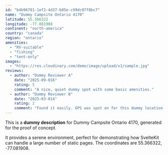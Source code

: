 ```yaml
---
id: "b4b96781-1ef2-4d37-b05e-c99dc07f8bc7"
name: "Dummy Campsite Ontario 4170"
latitude: 55.366322
longitude: -77.081908
continent: "north-america"
country: "canada"
region: "ontario"
amenities:
  - "RV-suitable"
  - "fishing"
  - "tent-only"
images:
  - "https://res.cloudinary.com/demo/image/upload/v1/sample.jpg"
reviews:
  - author: "Dummy Reviewer A"
    date: "2025-09-016"
    rating: 5
    comment: "A nice, quiet dummy spot with some basic amenities."
  - author: "Dummy Reviewer B"
    date: "2025-03-014"
    rating: 2
    comment: "Found it easily. GPS was spot on for this dummy location."
---
```


This is a **dummy description** for Dummy Campsite Ontario 4170, generated for the proof of concept.

It provides a serene environment, perfect for demonstrating how SvelteKit can handle a large number of static pages. The coordinates are 55.366322, -77.081908.
